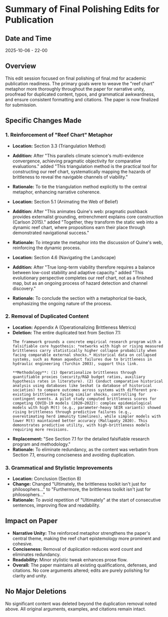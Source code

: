 # Summary of Final Polishing Edits for Publication

## Date and Time
2025-10-06 - 22-00

## Overview
This edit session focused on final polishing of final.md for academic publication readiness. The primary goals were to weave the "reef chart" metaphor more thoroughly throughout the paper for narrative unity, proofread for duplicated content, typos, and grammatical awkwardness, and ensure consistent formatting and citations. The paper is now finalized for submission.

## Specific Changes Made

### 1. Reinforcement of "Reef Chart" Metaphor
- **Location:** Section 3.3 (Triangulation Method)
- **Addition:** After "This parallels climate science's multi-evidence convergence, achieving pragmatic objectivity for comparative evaluations." added "This triangulation method is the practical tool for constructing our reef chart, systematically mapping the hazards of brittleness to reveal the navigable channels of viability."
- **Rationale:** To tie the triangulation method explicitly to the central metaphor, enhancing narrative coherence.

- **Location:** Section 5.1 (Animating the Web of Belief)
- **Addition:** After "This animates Quine's web: pragmatic pushback provides externalist grounding, entrenchment explains core construction (Carlson 2015)." added "Together, they transform the static web into a dynamic reef chart, where propositions earn their place through demonstrated navigational success."
- **Rationale:** To integrate the metaphor into the discussion of Quine's web, reinforcing the dynamic process.

- **Location:** Section 4.6 (Navigating the Landscape)
- **Addition:** After "True long-term viability therefore requires a balance between low-cost stability and adaptive capacity." added "This evolutionary perspective completes our reef chart, not as a finished map, but as an ongoing process of hazard detection and channel discovery."
- **Rationale:** To conclude the section with a metaphorical tie-back, emphasizing the ongoing nature of the process.

### 2. Removal of Duplicated Content
- **Location:** Appendix A (Operationalizing Brittleness Metrics)
- **Deletion:** The entire duplicated text from Section 7.1:
  ```
  The framework grounds a concrete empirical research program with a falsifiable core hypothesis: *networks with high or rising measured brittleness carry statistically higher collapse probability when facing comparable external shocks.* Historical data on collapsed systems, such as Roman aqueduct failures due to brittleness in hydraulic engineering (Turchin 2003), support this link.

  **Methodology**: (1) Operationalize brittleness through quantifiable proxies (security/R&D budget ratios, auxiliary hypothesis rates in literature). (2) Conduct comparative historical analysis using databases like Seshat (a database of historical societies) to compare outcomes across systems with different pre-existing brittleness facing similar shocks, controlling for contingent events. A pilot study computed brittleness scores for competing COVID-19 models (2020–2022): complex epidemiological models with high M(t) (e.g., parameter-heavy SEIR variants) showed rising brittleness through predictive failures (e.g., overestimating herd immunity timelines), while simpler models with lower M(t) maintained better accuracy (Mallapaty 2020). This demonstrates predictive utility, with high-brittleness models requiring more revisions.
  ```
- **Replacement:** "See Section 7.1 for the detailed falsifiable research program and methodology."
- **Rationale:** To eliminate redundancy, as the content was verbatim from Section 7.1, ensuring conciseness and avoiding duplication.

### 3. Grammatical and Stylistic Improvements
- **Location:** Conclusion (Section 8)
- **Change:** Changed "Ultimately, the brittleness toolkit isn't just for philosophers..." to "Furthermore, the brittleness toolkit isn't just for philosophers..."
- **Rationale:** To avoid repetition of "Ultimately" at the start of consecutive sentences, improving flow and readability.

## Impact on Paper
- **Narrative Unity:** The reinforced metaphor strengthens the paper's central theme, making the reef chart epistemology more prominent and cohesive.
- **Conciseness:** Removal of duplication reduces word count and eliminates redundancy.
- **Readability:** Minor stylistic tweak enhances prose flow.
- **Overall:** The paper maintains all existing qualifications, defenses, and citations. No core arguments altered; edits are purely polishing for clarity and unity.

## No Major Deletions
No significant content was deleted beyond the duplication removal noted above. All original arguments, examples, and citations remain intact.